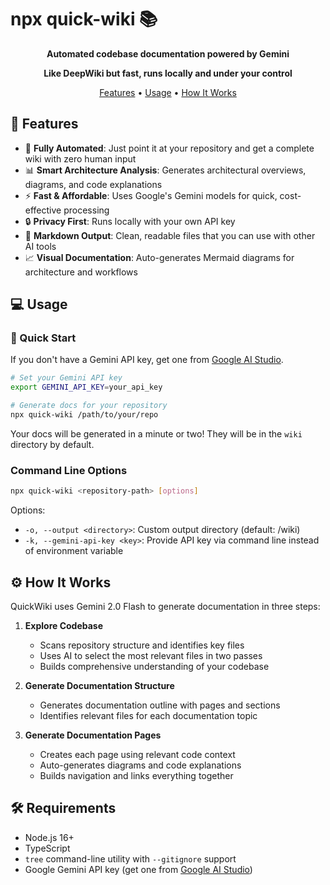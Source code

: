 # npx quick-wiki 📚

<div align="center">

**Automated codebase documentation powered by Gemini**

**Like DeepWiki but fast, runs locally and under your control**

[Features](#-features) • [Usage](#-usage) • [How It Works](#-how-it-works)

</div>

## 🚀 Features

- 🤖 **Fully Automated**: Just point it at your repository and get a complete wiki with zero human input
- 📊 **Smart Architecture Analysis**: Generates architectural overviews, diagrams, and code explanations
- ⚡ **Fast & Affordable**: Uses Google's Gemini models for quick, cost-effective processing
- 🔒 **Privacy First**: Runs locally with your own API key
- 📝 **Markdown Output**: Clean, readable files that you can use with other AI tools
- 📈 **Visual Documentation**: Auto-generates Mermaid diagrams for architecture and workflows

## 💻 Usage

### 🏃 Quick Start

If you don't have a Gemini API key, get one from [Google AI Studio](https://aistudio.google.com/app/apikey).

```bash
# Set your Gemini API key
export GEMINI_API_KEY=your_api_key

# Generate docs for your repository
npx quick-wiki /path/to/your/repo
```

Your docs will be generated in a minute or two! They will be in the `wiki` directory by default.

### Command Line Options

```bash
npx quick-wiki <repository-path> [options]
```

Options:

- `-o, --output <directory>`: Custom output directory (default: <repository-path>/wiki)
- `-k, --gemini-api-key <key>`: Provide API key via command line instead of environment variable

## ⚙️ How It Works

QuickWiki uses Gemini 2.0 Flash to generate documentation in three steps:

1. **Explore Codebase**

   - Scans repository structure and identifies key files
   - Uses AI to select the most relevant files in two passes
   - Builds comprehensive understanding of your codebase

2. **Generate Documentation Structure**

   - Generates documentation outline with pages and sections
   - Identifies relevant files for each documentation topic

3. **Generate Documentation Pages**
   - Creates each page using relevant code context
   - Auto-generates diagrams and code explanations
   - Builds navigation and links everything together

## 🛠️ Requirements

- Node.js 16+
- TypeScript
- `tree` command-line utility with `--gitignore` support
- Google Gemini API key (get one from [Google AI Studio](https://aistudio.google.com/app/apikey))
